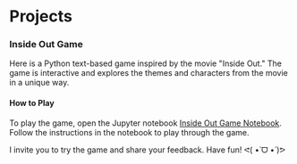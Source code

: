 # Projects

### Inside Out Game

Here is a Python text-based game inspired by the movie "Inside Out." The game is interactive and explores the themes and characters from the movie in a unique way.

#### How to Play
To play the game, open the Jupyter notebook [Inside Out Game Notebook](./insideoutgame.ipynb). Follow the instructions in the notebook to play through the game.

I invite you to try the game and share your feedback. Have fun! ᕙ(  •̀ ᗜ •́  )ᕗ


